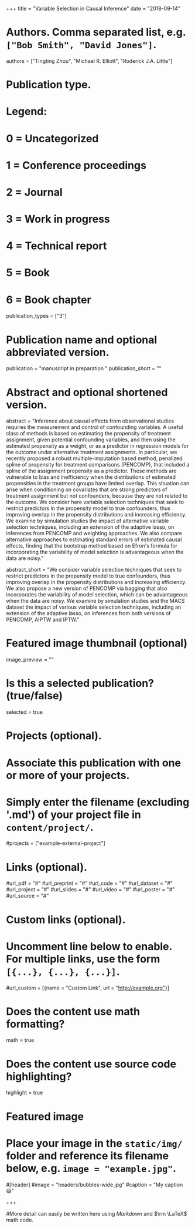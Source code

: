 +++
title = "Variable Selection in Causal Inference"
date = "2018-09-14"

# Authors. Comma separated list, e.g. `["Bob Smith", "David Jones"]`.
authors = ["Tingting Zhou", "Michael R. Elliott", "Roderick J.A. Little"]

# Publication type.
# Legend:
# 0 = Uncategorized
# 1 = Conference proceedings
# 2 = Journal
# 3 = Work in progress
# 4 = Technical report
# 5 = Book
# 6 = Book chapter
publication_types = ["3"]

# Publication name and optional abbreviated version.
publication = "manuscript in preparation "
publication_short = ""

# Abstract and optional shortened version.
abstract = "Inference about causal effects from observational studies requires the measurement and control of confounding variables. A useful class of methods is based on estimating the propensity of treatment assignment, given potential confounding variables, and then using the estimated propensity as a weight, or as a predictor in regression models for the outcome under alternative treatment assignments. In particular, we recently proposed a robust multiple-imputation based method, penalized spline of propensity for treatment comparisons (PENCOMP), that included a spline of the assignment propensity as a predictor. These methods are vulnerable to bias and inefficiency when the distributions of estimated propensities in the treatment groups have limited overlap. This situation can arise when conditioning on covariates that are strong predictors of treatment assignment but not confounders, because they are not related to the outcome. We consider here variable selection techniques that seek to restrict predictors in the propensity model to true confounders, thus improving overlap in the propensity distributions and increasing efficiency. We examine by simulation studies the impact of alternative variable selection techniques, including an extension of the adaptive lasso, on inferences from PENCOMP and weighting approaches. We also compare alternative approaches to estimating standard errors of estimated causal effects, finding that  the bootstrap method based on Efron's formula for incorporating the variability of model selection is advantageous when the data are noisy."

abstract_short = "We consider variable selection techniques that seek to restrict predictors in the propensity model to true confounders, thus improving overlap in the propensity distributions and increasing efficiency. We also propose a new version of PENCOMP via bagging that also incorporates the variability of model selection, which can be advantageous when the data are noisy. We examine by simulation studies and the MACS dataset the impact of various variable selection techniques, including an extension of the adaptive lasso, on inferences from both versions of PENCOMP, AIPTW and IPTW."

# Featured image thumbnail (optional)
image_preview = ""

# Is this a selected publication? (true/false)
selected = true

# Projects (optional).
#   Associate this publication with one or more of your projects.
#   Simply enter the filename (excluding '.md') of your project file in `content/project/`.
#projects = ["example-external-project"]

# Links (optional).
#url_pdf = "#"
#url_preprint = "#"
#url_code = "#"
#url_dataset = "#"
#url_project = "#"
#url_slides = "#"
#url_video = "#"
#url_poster = "#"
#url_source = "#"

# Custom links (optional).
#   Uncomment line below to enable. For multiple links, use the form `[{...}, {...}, {...}]`.
#url_custom = [{name = "Custom Link", url = "http://example.org"}]

# Does the content use math formatting?
math = true

# Does the content use source code highlighting?
highlight = true

# Featured image
# Place your image in the `static/img/` folder and reference its filename below, e.g. `image = "example.jpg"`.
#[header]
#image = "headers/bubbles-wide.jpg"
#caption = "My caption :smile:"

+++

#More detail can easily be written here using *Markdown* and $\rm \LaTeX$ math code.
